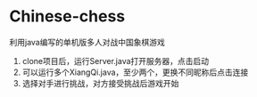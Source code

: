 # Chinese-chess
利用java编写的单机版多人对战中国象棋游戏
1. clone项目后，运行Server.java打开服务器，点击启动
2. 可以运行多个XiangQi.java，至少两个，更换不同昵称后点击连接
3. 选择对手进行挑战，对方接受挑战后游戏开始
